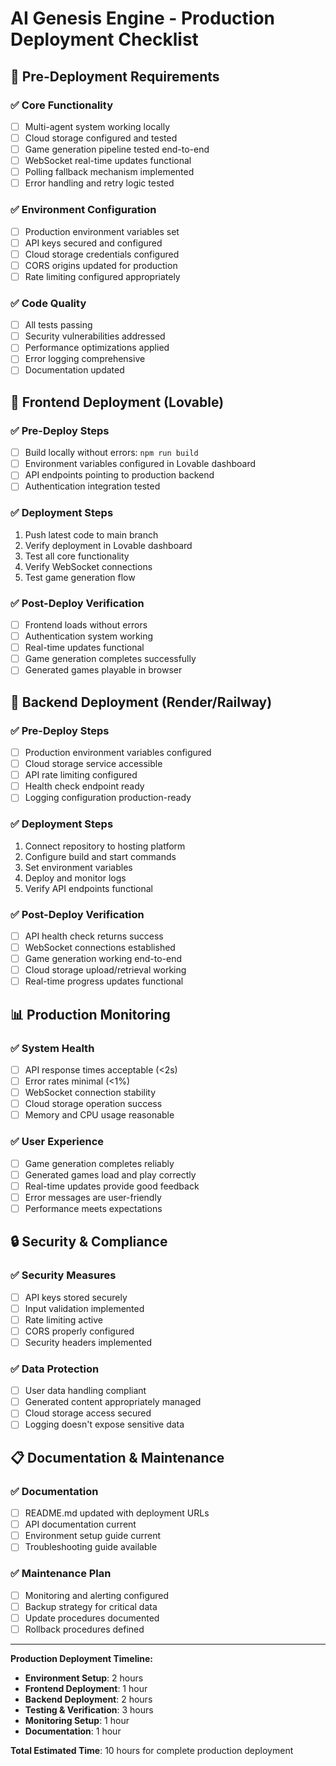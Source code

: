 # AI Genesis Engine - Production Deployment Checklist

## 🎯 Pre-Deployment Requirements

### ✅ Core Functionality
- [ ] Multi-agent system working locally
- [ ] Cloud storage configured and tested
- [ ] Game generation pipeline tested end-to-end
- [ ] WebSocket real-time updates functional
- [ ] Polling fallback mechanism implemented
- [ ] Error handling and retry logic tested

### ✅ Environment Configuration
- [ ] Production environment variables set
- [ ] API keys secured and configured
- [ ] Cloud storage credentials configured
- [ ] CORS origins updated for production
- [ ] Rate limiting configured appropriately

### ✅ Code Quality
- [ ] All tests passing
- [ ] Security vulnerabilities addressed
- [ ] Performance optimizations applied
- [ ] Error logging comprehensive
- [ ] Documentation updated

## 🚀 Frontend Deployment (Lovable)

### ✅ Pre-Deploy Steps
- [ ] Build locally without errors: `npm run build`
- [ ] Environment variables configured in Lovable dashboard
- [ ] API endpoints pointing to production backend
- [ ] Authentication integration tested

### ✅ Deployment Steps
1. Push latest code to main branch
2. Verify deployment in Lovable dashboard
3. Test all core functionality
4. Verify WebSocket connections
5. Test game generation flow

### ✅ Post-Deploy Verification
- [ ] Frontend loads without errors
- [ ] Authentication system working
- [ ] Real-time updates functional
- [ ] Game generation completes successfully
- [ ] Generated games playable in browser

## 🔧 Backend Deployment (Render/Railway)

### ✅ Pre-Deploy Steps
- [ ] Production environment variables configured
- [ ] Cloud storage service accessible
- [ ] API rate limiting configured
- [ ] Health check endpoint ready
- [ ] Logging configuration production-ready

### ✅ Deployment Steps
1. Connect repository to hosting platform
2. Configure build and start commands
3. Set environment variables
4. Deploy and monitor logs
5. Verify API endpoints functional

### ✅ Post-Deploy Verification
- [ ] API health check returns success
- [ ] WebSocket connections established
- [ ] Game generation working end-to-end
- [ ] Cloud storage upload/retrieval working
- [ ] Real-time progress updates functional

## 📊 Production Monitoring

### ✅ System Health
- [ ] API response times acceptable (<2s)
- [ ] Error rates minimal (<1%)
- [ ] WebSocket connection stability
- [ ] Cloud storage operation success
- [ ] Memory and CPU usage reasonable

### ✅ User Experience
- [ ] Game generation completes reliably
- [ ] Generated games load and play correctly
- [ ] Real-time updates provide good feedback
- [ ] Error messages are user-friendly
- [ ] Performance meets expectations

## 🔒 Security & Compliance

### ✅ Security Measures
- [ ] API keys stored securely
- [ ] Input validation implemented
- [ ] Rate limiting active
- [ ] CORS properly configured
- [ ] Security headers implemented

### ✅ Data Protection
- [ ] User data handling compliant
- [ ] Generated content appropriately managed
- [ ] Cloud storage access secured
- [ ] Logging doesn't expose sensitive data

## 📋 Documentation & Maintenance

### ✅ Documentation
- [ ] README.md updated with deployment URLs
- [ ] API documentation current
- [ ] Environment setup guide current
- [ ] Troubleshooting guide available

### ✅ Maintenance Plan
- [ ] Monitoring and alerting configured
- [ ] Backup strategy for critical data
- [ ] Update procedures documented
- [ ] Rollback procedures defined

---

**Production Deployment Timeline:**
- **Environment Setup**: 2 hours
- **Frontend Deployment**: 1 hour  
- **Backend Deployment**: 2 hours
- **Testing & Verification**: 3 hours
- **Monitoring Setup**: 1 hour
- **Documentation**: 1 hour

**Total Estimated Time**: 10 hours for complete production deployment 